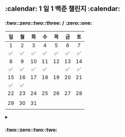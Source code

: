 <h2>:calendar: 1 일 1 백준 챌린지 :calendar:</h2>
<h3>:two::zero::two::three: / :zero::one:</h3>

| 일 | 월 | 화 | 수 | 목 | 금 | 토 |
|:--:|:--:|:--:|:--:|:--:|:--:|:--:|
| 1 | 2 | 3 | 4 | 5 | 6 | 7 |
|:white_check_mark:|:white_check_mark:|:white_check_mark:|:white_check_mark:|:white_check_mark:|:white_check_mark:|:white_check_mark:|
| 8 | 9 | 10 | 11 | 12 | 13 | 14 |
|:white_check_mark:|:white_check_mark:|:white_check_mark:|:white_check_mark:| |:white_check_mark:|:white_check_mark:|
| 15 | 16 | 17 | 18 | 19 | 20 | 21 |
|:white_check_mark:|:white_check_mark:| | | | | |
| 22 | 23 | 24 | 25 | 26 | 27 | 28 |
| | | | | | | |
| 29 | 30 | 31 | | | | |
| | | | | | | |


<details>
<summary><h3>:two::zero::two::two:</h3></summary>

<details>
<summary><h3>:two::zero::two::two: / :one::two:</h3></summary>

| 일 | 월 | 화 | 수 | 목 | 금 | 토 |
|:--:|:--:|:--:|:--:|:--:|:--:|:--:|
| | | | | 1 | 2 | 3 |
| | | | |:white_check_mark:|:white_check_mark:|:white_check_mark:|
| 4 | 5 | 6 | 7 | 8 | 9 | 10 |
|:white_check_mark:|:white_check_mark:|:white_check_mark:|:white_check_mark:|:white_check_mark:|:white_check_mark:|:white_check_mark:|
| 11 | 12 | 13 | 14 | 15 | 16 | 17 |
| | | | | | | |
| 18 | 19 | 20 | 21 | 22 | 23 | 24 |
| | | | | | | |
| 25 | 26 | 27 | 28 | 29 | 30 | 31 |
| | | | | | | |

</details>

<details>
<summary><h3>:two::zero::two::two: / :one::one:</h3></summary>

| 일 | 월 | 화 | 수 | 목 | 금 | 토 |
|:--:|:--:|:--:|:--:|:--:|:--:|:--:|
| | | 1 | 2 | 3 | 4 | 5 |
| | |:white_check_mark:|:white_check_mark:|:white_check_mark:|:white_check_mark:|:white_check_mark:|
| 6 | 7 | 8 | 9 | 10 | 11 | 12 |
|:white_check_mark:|:white_check_mark:|:white_check_mark:|:white_check_mark:|:white_check_mark:|:white_check_mark:|:white_check_mark:|
| 13 | 14 | 15 | 16 | 17 | 18 | 19 |
|:white_check_mark:|:white_check_mark:|:white_check_mark:|:white_check_mark:|:white_check_mark:|:white_check_mark:|:white_check_mark:|
| 20 | 21 | 22 | 23 | 24 | 25 | 26 |
|:white_check_mark:|:white_check_mark:|:white_check_mark:|:white_check_mark:|:white_check_mark:|:white_check_mark:|:white_check_mark:|
| 27 | 28 | 29 | 30 | | | |
|:white_check_mark:|:white_check_mark:|:white_check_mark:|:white_check_mark:| | | |

<details>
<summary>풀이 목록</summary><br>

| DAY | CHECK | QUEST |
| --- | ----- | ----- |
| 2022.11.01 | :white_check_mark: | 기본 수학 2 I : 1978, 2581 |
| 2022.11.02 | :white_check_mark: | 기본 수학 2 II : 11653, 1929 |
| 2022.11.03 | :white_check_mark: | CLASS 1 I : 2920, 2577 |
| 2022.11.04 | :white_check_mark: | 기본 수학 2 III : 4948, 9020 |
| 2022.11.05 | :white_check_mark: | CLASS 1 II : 2742 |
| 2022.11.06 | :white_check_mark: | CLASS 2 : 1085, 4153 |
| 2022.11.07 | :white_check_mark: | CLASS 2 : 2231, 2798 |
| 2022.11.08 | :white_check_mark: | CLASS 2 : 1181, 2609 |
| 2022.11.09 | :white_check_mark: | CLASS 2 : 9012, 1920, 10773 |
| 2022.11.10 | :white_check_mark: | CLASS 2 : 1259, 11651 |
| 2022.11.11 | :white_check_mark: | CLASS 2 : 2164, 2751 |
| 2022.11.12 | :white_check_mark: | CLASS 2 : 10828 (:tram:) |
| 2022.11.13 | :white_check_mark: | CLASS 2 : 10814 (:tram:) |
| 2022.11.14 | :white_check_mark: | CLASS 2 : 10816, 5522 |
| 2022.11.15 | :white_check_mark: | Bronze에서 세 개 이상 |
| 2022.11.16 | :white_check_mark: | Bronze에서 세 개 이상 |
| 2022.11.17 | :white_check_mark: | Bronze에서 세 개 이상 |
| 2022.11.18 | :white_check_mark: | Bronze에서 세 개 이상 |
| 2022.11.19 | :white_check_mark: | Bronze에서 두 개 이상 |
| 2022.11.20 | :white_check_mark: | Bronze에서 두 개 이상 |
| 2022.11.21 | :white_check_mark: | Bronze에서 세 개 이상 |
| 2022.11.22 | :white_check_mark: | Bronze에서 세 개 이상 |
| 2022.11.23 | :white_check_mark: | Bronze에서 세 개 이상 |
| 2022.11.24 | :white_check_mark: | Bronze에서 세 개 이상 |
| 2022.11.25 | :white_check_mark: | Bronze에서 세 개 이상 |
| 2022.11.26 | :white_check_mark: | Bronze에서 두 개 이상 |
| 2022.11.27 | :white_check_mark: | Bronze에서 두 개 이상 |
| 2022.11.28 | :white_check_mark: | Bronze에서 두 개 이상 |
| 2022.11.29 | :white_check_mark: | Bronze에서 두 개 이상 |
| 2022.11.30 | :white_check_mark: | Bronze에서 두 개 이상 |
<br>
</details>
</details>

<details>
<summary><h3>:two::zero::two::two: / :one::zero:</h3></summary>

| 일 | 월 | 화 | 수 | 목 | 금 | 토 |
|:--:|:--:|:--:|:--:|:--:|:--:|:--:|
| | | | | | | 1 |
| | | | | | | |
| 2 | 3 | 4 | 5 | 6 | 7 | 8 |
| | | | |:white_check_mark:|:white_check_mark:|:white_check_mark:|
| 9 | 10 | 11 | 12 | 13 | 14 | 15 |
|:white_check_mark:|:white_check_mark:|:white_check_mark:|:white_check_mark:|:white_check_mark:|:white_check_mark:|:white_check_mark:|
| 16 | 17 | 18 | 19 | 20 | 21 | 22 |
|:white_check_mark:|:white_check_mark:|:white_check_mark:|:white_check_mark:|:white_check_mark:|:white_check_mark:|:white_check_mark:|
| 23 | 24 | 25 | 26 | 27 | 28 | 29 |
|:white_check_mark:|:white_check_mark:|:white_check_mark:|:white_check_mark:|:white_check_mark:|:white_check_mark:|:white_check_mark:|
| 30 | 31 | | | | | |
|:white_check_mark:|:white_check_mark:| | | | | |

<details>
<summary>풀이 목록</summary><br>

| DAY | CHECK | QUEST |
| --- | ----- | ----- |
| 2022.10.06 | :white_check_mark: | 입출력과 사칙연산 I : 2557, 10718, 1000, 1001, 10998 |
| 2022.10.07 | :white_check_mark: | 입출력과 사칙연산 II : 1008, 10869, 10926, 18108, 3003 |
| 2022.10.08 | :white_check_mark: | 입출력과 사칙연산 III : 10430, 2588, 10171, 10172, 25083 |
| 2022.10.09 | :white_check_mark: | 조건문 I : 1330, 9498, 2753 |
| 2022.10.10 | :white_check_mark: | 조건문 II : 14681, 2884, 2525, 2480 |
| 2022.10.11 | :white_check_mark: | 반복문 I : 2739, 10950, 8393, 25304 |
| 2022.10.12 | :white_check_mark: | 반복문 II : 15552, 11021, 11022, 2438, 2439 |
| 2022.10.13 | :white_check_mark: | 반복문 III : 10871, 10952, 10951, 1110 |
| 2022.10.14 | :white_check_mark: | 1차원 배열 I : 10818, 2562, 3052 |
| 2022.10.15 | :white_check_mark: | 1차원 배열 II : 1546, 8958, 4344 |
| 2022.10.16 | :white_check_mark: | 함수 : 15596, 4673, 1065 |
| 2022.10.17 | :white_check_mark: | 문자열 I : 11654, 11720, 10809 |
| 2022.10.18 | :white_check_mark: | 문자열 II : 2675, 1157 |
| 2022.10.19 | :white_check_mark: | 문자열 III : 1152, 2908, 5622 |
| 2022.10.20 | :white_check_mark: | 문자열 IV : 2941, 1316 |
| 2022.10.21 | :white_check_mark: | 기본 수학 1 I : 1712, 2292 |
| 2022.10.22 | :white_check_mark: | 기본 수학 1 II : 1193, 2869 |
| 2022.10.23 | :white_check_mark: | 기본 수학 1 III : 10250, 2775 |
| 2022.10.24 | :white_check_mark: | 기본 수학 1 IV : 2839, 10757 |
| 2022.10.25 | :white_check_mark: | 1차원 배열 + : 10807, 5597 |
| 2022.10.26 | :white_check_mark: | 새싹 I : 10699, 7287, 11382, 2420 |
| 2022.10.27 | :white_check_mark: | 새싹 II : 2741, 10872, 2743 |
| 2022.10.28 | :white_check_mark: | 새싹 III : 9086, 2744, 2754, 11718 |
| 2022.10.29 | :white_check_mark: | 새싹 IV : 15964, 2475 |
| 2022.10.30 | :white_check_mark: | 2차원 배열 I : 2566, 2563 |
| 2022.10.31 | :white_check_mark: | 2차원 배열 II : 2738 |
<br>
</details>
</details>
</details>
